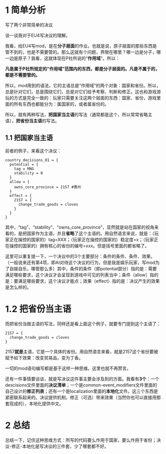 # 1 简单分析
写了两个非常简单的决议

谈一谈我对于EU4写决议的理解。

我看，给EU4写mod，是在**分子层面**的作业。也就是说，原子层面的那些东西是管不到的，也是不需要管的。那么这就有个问题，界限在哪里？哪一边是分子，哪一边是原子？我看，这就体现在P社所说的“**作用域**”。所以：

**凡是属于P社所规定的“作用域”范围内的东西，都是分子层面的。凡是不属于的，都是不需要管的。**

所以，mod用到的语法，它的主语总是“作用域”的两个对象：国家和省份。所以，总是针对它们，总是围绕它们，总是对它们给予考察、判断和修正。这也和游戏游玩的方式是完全一致的：玩家只需要关注这两个层面的东西：国家、省份，游戏里面的所有东西也都能分为：属国家的，或者属省份的。

所以，就有两种写法，**把国家当主语**的写法（通常都是这个，所以常常省略主语），**把省份当主语**的写法。

## 1.1 把国家当主语

前者的例子，来看这个决议：
```
country_decisions_01 = {
  potential = {
    tag = MNG
    stability = 0
  }
  allow = { 
    owns_core_province = 2157 #惠州
  }
  effect = {
    2157 = {
      change_trade_goods = cloves
    }
  }
}
```

其中，“tag”、“stability”、“owns_core_province”，显然就是站在国家的视角来看的，是把国家作为主语，并且**省略**了这个主语的。用自然语言来说，就是：（玩家正在操控的国家的）tag=XXX；（玩家正在操控的国家的）稳定度=x；（玩家正在操控的国家的）拥有核心的省份的编号=xxx。但是括号里面的都省略了。

这里可以重复提一下，一个决议中的3个主要部分：条件的条件、条件、效果。（一般说来还有第4项，即AI对待这个决议的行为，但是我是娱乐玩家，写mod为了自娱自乐，哪管那么多）其中，条件的条件（即potential部分）指的是：需要满足哪些要求，这个决议才会呈现到游戏中可见的列表当中；条件（allow）指的是：要满足哪些要求，这个决议才能点；效果（effect）指的是：决议产生的效果是怎么样的。

# 1.2 把省份当主语

而把省份当做主语的写法，同样还是看上面这个例子，就要专门提到这个主语了：

```
2157 = {
  change_trade_goods = cloves
}
```

2157**就是**主语，它是一个具体的省份。用自然语言来看，就是2157这个省份要被赋予如下效果：改变贸易品，变为丁香。

一切的mod语句编写都是基于这样一种思维。这里也就不再赘言。

还有一件事情要谈谈，就是写决议这件事主要会涉及到的方面。我看有**3个**：一个descisions文件里面的**决议清单**；一个是common-event_modifiers文件里面的自己设计的**修正列表**；还有一个是localization里面的**本地化**文件。这三个东西是紧密联系起来的。决议提供机制，修正（可选）带来效果（当然你也可以直接用那套现成的），本地化提供中文。

# 2 总结

总结一下，记住这种思维方式：所写的代码要么作用于国家，要么作用于省份；决议-修正-本地化是写决议的三件套，少了哪套都不好。
